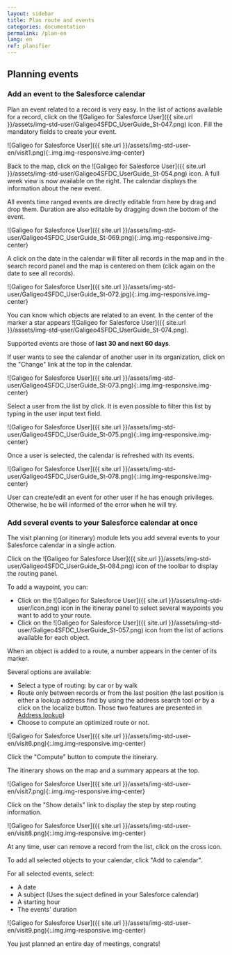 ```yaml
---
layout: sidebar
title: Plan route and events
categories: documentation
permalink: /plan-en
lang: en
ref: planifier
---
```


## Planning events

### Add an event to the Salesforce calendar

Plan an event related to a record is very easy. In the list of actions available for a record,
click on the ![Galigeo for Salesforce User]({{ site.url }}/assets/img-std-user/Galigeo4SFDC_UserGuide_St-047.png) icon. Fill the mandatory fields to create your event.

![Galigeo for Salesforce User]({{ site.url }}/assets/img-std-user-en/visit1.png){:.img.img-responsive.img-center}

Back to the map, click on the ![Galigeo for Salesforce User]({{ site.url }}/assets/img-std-user/Galigeo4SFDC_UserGuide_St-054.png) icon. A full week view is now available on the right. The calendar displays the information about the new event.

All events time ranged events are directly editable from here by drag and drop them. Duration are also editable by dragging down the bottom of the event.

![Galigeo for Salesforce User]({{ site.url }}/assets/img-std-user/Galigeo4SFDC_UserGuide_St-069.png){:.img.img-responsive.img-center}

A click on the date in the calendar will filter all records in the map and in the search record panel and the map is centered on them (click again on the date to see all records).

![Galigeo for Salesforce User]({{ site.url }}/assets/img-std-user/Galigeo4SFDC_UserGuide_St-072.jpg){:.img.img-responsive.img-center}

You can know which objects are related to an event. In the center of the marker a star appears ![Galigeo for Salesforce User]({{ site.url }}/assets/img-std-user/Galigeo4SFDC_UserGuide_St-074.png).

Supported events are those of **last 30 and next 60 days**.

If user wants to see the calendar of another user in its organization, click on the "Change" link at the top in the calendar.

![Galigeo for Salesforce User]({{ site.url }}/assets/img-std-user/Galigeo4SFDC_UserGuide_St-073.png){:.img.img-responsive.img-center}

Select a user from the list by click. It is even possible to filter this list by typing in the user input text field.

![Galigeo for Salesforce User]({{ site.url }}/assets/img-std-user/Galigeo4SFDC_UserGuide_St-075.png){:.img.img-responsive.img-center}

Once a user is selected, the calendar is refreshed with its events.

![Galigeo for Salesforce User]({{ site.url }}/assets/img-std-user/Galigeo4SFDC_UserGuide_St-078.png){:.img.img-responsive.img-center}

User can create/edit an event for other user if he has enough privileges. Otherwise, he be will informed of the error when he will try.

### Add several events to your Salesforce calendar at once

The visit planning (or itinerary) module lets you add several events to your Salesforce calendar in a single action.

Click on the ![Galigeo for Salesforce User]({{ site.url }}/assets/img-std-user/Galigeo4SFDC_UserGuide_St-084.png) icon of the toolbar to display the routing panel.

To add a waypoint, you can:

- Click on the ![Galigeo for Salesforce User]({{ site.url }}/assets/img-std-user/icon.png) icon in the itineray panel to select several waypoints you want to add to your route.
- Click on the ![Galigeo for Salesforce User]({{ site.url }}/assets/img-std-user/Galigeo4SFDC_UserGuide_St-057.png) icon from the list of actions available for each object.

When an object is added to a route, a number appears in the center of its marker.

Several options are available:

- Select a type of routing: by car or by walk
- Route only between records or from the last position (the last position is either a lookup address find by using the address search tool or by a click on the localize button. Those two features are presented in [Address lookup]({{site.url}}/addresses-en))
- Choose to compute an optimized route or not.

![Galigeo for Salesforce User]({{ site.url }}/assets/img-std-user-en/visit6.png){:.img.img-responsive.img-center}

Click the "Compute" button to compute the itinerary.

The itinerary shows on the map and a summary appears at the top. 

![Galigeo for Salesforce User]({{ site.url }}/assets/img-std-user-en/visit7.png){:.img.img-responsive.img-center}

Click on the "Show details" link to display the step by step routing information.

![Galigeo for Salesforce User]({{ site.url }}/assets/img-std-user-en/visit8.png){:.img.img-responsive.img-center}

At any time, user can remove a record from the list, click on the cross icon.

To add all selected objects to your calendar, click "Add to calendar".

For all selected events, select:

- A date
- A subject (Uses the suject defined in your Salesforce calendar)
- A starting hour
- The events' duration

![Galigeo for Salesforce User]({{ site.url }}/assets/img-std-user-en/visit9.png){:.img.img-responsive.img-center}

You just planned an entire day of meetings, congrats!






